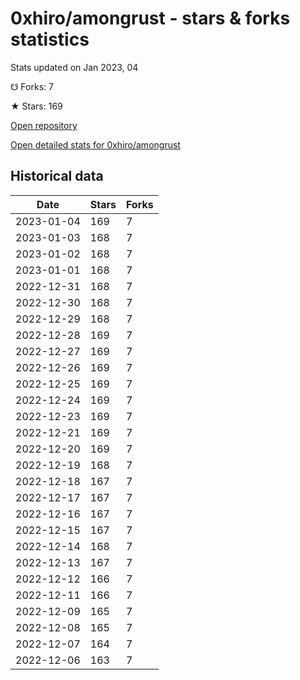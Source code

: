 # 0xhiro/amongrust - stars & forks statistics

Stats updated on Jan 2023, 04

☋ Forks: 7

★ Stars: 169

[Open repository](https://github.com/0xhiro/amongrust)

[Open detailed stats for 0xhiro/amongrust](https://reviewgithub.com/rep/0xhiro/amongrust)

## Historical data
| Date | Stars | Forks |
|------|-------|-------|
| 2023-01-04 | 169 | 7 | 
| 2023-01-03 | 168 | 7 | 
| 2023-01-02 | 168 | 7 | 
| 2023-01-01 | 168 | 7 | 
| 2022-12-31 | 168 | 7 | 
| 2022-12-30 | 168 | 7 | 
| 2022-12-29 | 168 | 7 | 
| 2022-12-28 | 169 | 7 | 
| 2022-12-27 | 169 | 7 | 
| 2022-12-26 | 169 | 7 | 
| 2022-12-25 | 169 | 7 | 
| 2022-12-24 | 169 | 7 | 
| 2022-12-23 | 169 | 7 | 
| 2022-12-21 | 169 | 7 | 
| 2022-12-20 | 169 | 7 | 
| 2022-12-19 | 168 | 7 | 
| 2022-12-18 | 167 | 7 | 
| 2022-12-17 | 167 | 7 | 
| 2022-12-16 | 167 | 7 | 
| 2022-12-15 | 167 | 7 | 
| 2022-12-14 | 168 | 7 | 
| 2022-12-13 | 167 | 7 | 
| 2022-12-12 | 166 | 7 | 
| 2022-12-11 | 166 | 7 | 
| 2022-12-09 | 165 | 7 | 
| 2022-12-08 | 165 | 7 | 
| 2022-12-07 | 164 | 7 | 
| 2022-12-06 | 163 | 7 | 

